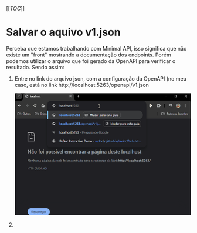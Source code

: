 [[_TOC_]]

# Salvar o aquivo v1.json

Perceba que estamos trabalhando com Minimal API, isso significa que não existe um "front" mostrando a documentação dos endpoints. Porém podemos utilizar o arquivo que foi gerado da OpenAPI para verificar o resultado. Sendo assim:

1. Entre no link do arquivo json, com a configuração da OpenAPI (no meu caso, está no link http://localhost:5263/openapi/v1.json

   ![gifanimation.gif](/.attachments/gifanimation-a149f8b7-2027-4f21-95f5-7f95aa44538c.gif)

2. 